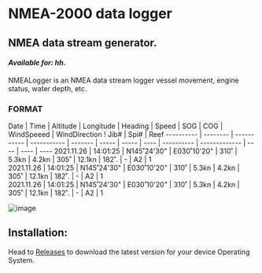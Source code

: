 # NMEA-2000 data logger

## NMEA data stream generator.

#### _Available for: hh_.

NMEALogger is an NMEA data stream logger vessel movement, engine status, water depth, etc.

### FORMAT
   Date    |   Time   |   Altitude  |  Longitude  | Heading | Speed |  SOG  |  COG | WindSpeeed | WindDirection ! Jib# | Spi# | Reef 
---------- | -------- | ----------- | ----------- | ------- | ----- | ----- | ---- | ---------- | ------------- | ---- | ---- | ----
2021.11.26 | 14:01:25 | N145˚24'30" | E030˚10'20" |   310˚  | 5.3kn | 4.2kn | 305˚ |   12.1kn   |      182˚.    | -    |  A2  |  1  
2021.11.26 | 14:01:25 | N145˚24'30" | E030˚10'20" |   310˚  | 5.3kn | 4.2kn | 305˚ |   12.1kn   |      182˚.    | -    |  A2  |  1  
2021.11.26 | 14:01:25 | N145˚24'30" | E030˚10'20" |   310˚  | 5.3kn | 4.2kn | 305˚ |   12.1kn   |      182˚.    | -    |  A2  |  1  


![image](https://user-images.githubusercontent.com/38519157/75314330-55c95380-58af-11ea-887c-392dcccbea3a.png)


Installation:
-------------


Head to [Releases](https://github.com/panaaj/nmeasimulator/releases) to download the latest version for
your device Operating System.

